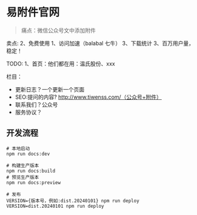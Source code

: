 # 易附件官网
> 痛点：微信公众号文中添加附件


卖点:
2、免费使用
1、访问加速（balabal 七牛）
3、下载统计
3、百万用户量，稳定！


TODO:
1、首页：他们都在用：温氏股份、xxx

栏目：
- 更新日志？一个更新一个页面
- SEO:提问的内容? http://www.tiwenss.com/（公众号+附件）
- 联系我们？公众号
- 服务协议？

## 开发流程

```shell
# 本地启动
npm run docs:dev

# 构建生产版本
npm run docs:build
# 预览生产版本
npm run docs:preview

# 发布
VERSION={版本号，例如:dist.20240101} npm run deploy
VERSION=dist.20240101 npm run deploy
```
